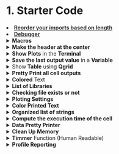 # 1. Starter Code

<div style='width:1000px;margin:auto;'>


<li><a href="https://www.browserling.com/tools/line-length-sort"><b><span style='color:#333'>Reorder your imports based on length</span></b></a> </li>
<li><a href="./1_starter//21_debugging.html"><b><span style='color:#333'>Debugger</span></b></a> </li>


<details><summary> <b>Macros</b> </summary><p>
<ul>
<li><a href="./1_starter/Macros.html#Macros"><b><span style='color:#333'>How to build a macro</span></b></a> </li>
</ul>

<details><summary> <b>__basic</b> </summary><p>
~~~python
# Version 1.4
import numpy as np
import pandas as pd
import seaborn as sns
from tqdm import tqdm
from termcolor import colored
import os
import gc
import sys
import pdb


import warnings
warnings.filterwarnings('ignore')

import matplotlib.pyplot as plt

%matplotlib inline
%precision 4

tqdm.pandas(tqdm())

pd.set_option('display.max_columns', None)
pd.set_option('display.float_format', lambda x: '{:.4f}'.format(x)) #Limiting floats output to 3 decimal points

plt.style.use('fivethirtyeight')
sns.set_style('white')

print('Basic libraries have been loaded!')
~~~
</p></details>

<details><summary> <b>__basic_funcs</b> </summary><p>
~~~python
from termcolor import colored
import pandas as pd
import numpy as np
import matplotlib.pyplot as plt
import seaborn as sns

############### Show colored text #############


def bg(value, type='num', color='blue'):
    value = str('{:,}'.format(value)) if type == 'num' else str(value)
    return colored(' ' + value + ' ', color, attrs=['reverse', 'blink'])


############ Print the variable name ##############
# Credits: https://stackoverflow.com/questions/18425225/getting-the-name-of-a-variable-as-a-string
import inspect


def var2str(var):
    """
    Gets the name of var. Does it from the out most frame inner-wards.
    :param var: variable to get name from.
    :return: string
    """
    for fi in reversed(inspect.stack()):
        names = [var_name for var_name, var_val in fi.frame.f_locals.items() if var_val is var]
        if len(names) > 0:
            return names[0]


def shape(*args):
    for df in args:
        print(f'~> {colored(var2str(df), attrs=["blink"]):{15}} has {bg(df.shape[0]):>{10}} rows, and {bg(df.shape[1]):>{10}} columns.')


############### Summary Table #####################
from scipy import stats

# Summary dataframe


def summary(df, sort_col=0):
    summary = pd.DataFrame({'dtypes': df.dtypes}).reset_index()
    summary.columns = ['Name', 'dtypes']
    summary['Missing'] = df.isnull().sum().values
    summary['M_Percent'] = round(100 * summary['Missing'] / df.shape[0], 2)
    summary['Uniques'] = df.nunique().values
    summary['First Value'] = df.loc[0].values
    summary['Second Value'] = df.loc[1].values
    summary['Third Value'] = df.loc[2].values

    for name in summary['Name'].value_counts().index:
        summary.loc[summary['Name'] == name, 'Entropy'] = round(stats.entropy(df[name].value_counts(normalize=True), base=2), 2)

    summary = summary.sort_values(by=[sort_col], ascending=False) if sort_col else summary

    # Print some smmaries.
    print(f'~> Dataframe has {bg(df.shape[0])} Rows, and {bg(df.shape[1])} Columns.')
    print(f'~> Dataframe has {bg(summary[summary["Missing"] > 0].shape[0], color="red")} Columns have [Missing] Values.')
    print('---' * 20)
    for type_name in np.unique(df.dtypes):
        print(f'~> There are {bg(df.select_dtypes(type_name).shape[1])}\t Columns that have [Type] = {bg(type_name, "s", "green")}')

    return summary.style.background_gradient(cmap='summer_r')


def reduce_mem_usage(df):
    start_mem = df.memory_usage().sum() / 1024**3
    print('~> Memory usage of dataframe is {:.3f} GB'.format(start_mem))

    for col in df.columns:
        col_type = df[col].dtype
        if col_type != object:
            c_min = df[col].min()
            c_max = df[col].max()
            if str(col_type)[:3] == 'int':
                if c_min > np.iinfo(np.int8).min and c_max < np.iinfo(np.int8).max:
                    df[col] = df[col].astype(np.int8)
                elif c_min > np.iinfo(np.uint8).min and c_max < np.iinfo(np.uint8).max:
                    df[col] = df[col].astype(np.uint8)
                elif c_min > np.iinfo(np.int16).min and c_max < np.iinfo(np.int16).max:
                    df[col] = df[col].astype(np.int16)
                elif c_min > np.iinfo(np.uint16).min and c_max < np.iinfo(np.uint16).max:
                    df[col] = df[col].astype(np.uint16)
                elif c_min > np.iinfo(np.int32).min and c_max < np.iinfo(np.int32).max:
                    df[col] = df[col].astype(np.int32)
                elif c_min > np.iinfo(np.uint32).min and c_max < np.iinfo(np.uint32).max:
                    df[col] = df[col].astype(np.uint32)
                elif c_min > np.iinfo(np.int64).min and c_max < np.iinfo(np.int64).max:
                    df[col] = df[col].astype(np.int64)
                elif c_min > np.iinfo(np.uint64).min and c_max < np.iinfo(np.uint64).max:
                    df[col] = df[col].astype(np.uint64)
            else:
                if c_min > np.finfo(np.float16).min and c_max < np.finfo(np.float16).max:
                    df[col] = df[col].astype(np.float16)
                elif c_min > np.finfo(np.float32).min and c_max < np.finfo(np.float32).max:
                    df[col] = df[col].astype(np.float32)
                else:
                    df[col] = df[col].astype(np.float64)
        # Comment this if you have NaN value in this column.
        else:
            df[col] = df[col].astype('category')

    end_mem = df.memory_usage().sum() / 1024 ** 3
    print('~> Memory usage after optimization is: {:.3f} GB'.format(end_mem))
    print('~> Decreased by {:.1f}%'.format(100 * (start_mem - end_mem) / start_mem))
    print('---' * 20)
    return df


def show_annotation(dist, n=5, size=14, total=None):
    sizes = [] # Get highest value in y
    for p in dist.patches:
        height = p.get_height()
        sizes.append(height)

        dist.text(p.get_x()+p.get_width()/2.,          # At the center of each bar. (x-axis)
               height+n,                            # Set the (y-axis)
               '{:1.2f}%'.format(height*100/total) if total else '{}'.format(height), # Set the text to be written
               ha='center', fontsize=size) 
    dist.set_ylim(0, max(sizes) * 1.15); # set y limit based on highest heights


def dd(*args):
    print('--'*20)
    for x in args:
        varName = colored(var2str(x), attrs=['blink'])
        # Get the type of the variable.
        try:
            print(f"~> Type  of {varName}: {colored(type(x), 'green')}")
        except:
            print(f"~> Can't get the {colored('type', 'green')} of {varName}")
        
        # Get the shape of the variable.
        try:
            print(f"~> Shape of {varName}: {colored(str(x.shape), 'blue')}")
        except:
            print(f"~> Length of {varName}: {colored(str(len(x)), 'blue')}")
                
        # Get the first value of the variable.
        try:
            print(f"~> First Value of {varName}: {x[0]}")
        except:
            if type(x) is type(pd.DataFrame()) or type(x) is type(pd.Series):
                print(f"~> First Row of {varName}: \n\n{x.iloc[0]}")
            elif type(x) is type(dict()):
                print(f"~> Can't show the first value of a {colored('dictionary', 'red')}.")
        print('--'*20)


print(f'~> The following functions are defined successfully: {bg("bg", "s")}, {bg("shape", "s")}, {bg("var2str", "s")}, {bg("reduce_mem_usage", "s")}, {bg("summary", "s")}, {bg("show_annotation", "s")}, {bg("dd", "s")}')

~~~
</p></details>

</p></details>

<details><summary> <b>Make the header at the center</b> </summary>
<p>
~~~html
<p style="font-size:36px;text-align:center"> <b>Personalized cancer diagnosis</b> </p>
~~~
</p>
</details>

<details><summary> <b>Show Plots</b> in the <b>Terminal</b> </summary>
<p>
~~~python
%pylab
~~~
</p>
</details>

<details><summary> <b>Save the last output value</b> in a <b>Variable</b> </summary>
<p>
~~~python
np.random.choice(students, 21) # performing this will output something to the console

# Apply the following to save it to a variable
sample = _
~~~
</p>
</details>


<details><summary> <b>Shapes in python Comments</b> </summary>
<p>

<p><a href="https://textfac.es/"><b>More textfaces</b></a> </p>
~~~python

 ¯\_(ツ)_/¯		( ͡° ͜ʖ ͡°)

  ̿̿ ̿̿ ̿̿ ̿'̿'\̵͇̿̿\з= ( ▀ ͜͞ʖ▀) =ε/̵͇̿̿/’̿’̿ ̿ ̿̿ ̿̿ ̿̿

 ʕ•ᴥ•ʔ			▄︻̷̿┻̿═━一

  ( ͡°( ͡° ͜ʖ( ͡° ͜ʖ ͡°)ʖ ͡°) ͡°)

 (▀̿Ĺ̯▀̿ ̿)    		(ง ͠° ͟ل͜ ͡°)ง

  ༼ つ ◕_◕ ༽つ		(づ｡◕‿‿◕｡)づ

	 ̿'̿'\̵͇̿̿\з=( ͠° ͟ʖ ͡°)=ε/̵͇̿̿/'̿̿ ̿ ̿ ̿ ̿ ̿

 (ﾉ◕ヮ◕)ﾉ*:･ﾟ✧ ✧ﾟ･: *ヽ(◕ヮ◕ヽ)

 ┬┴┬┴┤ ͜ʖ ͡°) ├┬┴┬┴   		( ͡°╭͜ʖ╮͡° )		(ಥ﹏ಥ)

   (͡ ͡° ͜ つ ͡͡°)			(• ε •) 		(ง'̀-'́)ง	(ᵔᴥᵔ)
   
   [̲̅$̲̅(̲̅ ͡° ͜ʖ ͡°̲̅)̲̅$̲̅]		(ﾉ◕ヮ◕)ﾉ*:･ﾟ✧		(¬‿¬)
   
   (╯°□°)╯︵ ʞooqǝɔɐɟ		(づ￣ ³￣)づ
   
   (;´༎ຶД༎ຶ`)			༼ つ  ͡° ͜ʖ ͡° ༽つ
   
   (╯°□°）╯︵ ┻━┻		( ͡ᵔ ͜ʖ ͡ᵔ )		ヾ(⌐■_■)ノ♪
   
   （╯°□°）╯︵( .o.)		┬──┬ ノ( ゜-゜ノ)
~~~
</p>
</details>

<details><summary>Show<b> Table</b> using <b>Qgrid</b></summary>
<p>
~~~python
import qgrid
ggrid_widget = qgrid.show_grid(train, show_toolbar=True, grid_options={'forceFitColumns': False,
                                                                       'defaultColumnWidth': 100})
ggrid_widget
~~~
~~~python
## from qgrid_widget to dataframe aftering apply filters from qgrid (Awesome tool)
ggrid_widget.get_changed_df()
~~~
</p>
</details>

<details><summary><b>Pretty Print all cell outputs</b></summary>
<p>
<h4 style='color:#5462FF'>This means that, while normally you’d only get one output printed</h4>
~~~python
from IPython.core.interactiveshell import InteractiveShell
InteractiveShell.ast_node_interactivity = "all"
~~~

<h4 style='color:#5462FF'>To go back.</h4>
~~~python
from IPython.core.interactiveshell import InteractiveShell
InteractiveShell.ast_node_interactivity = "last_expr"
~~~
</p>
</details>


<details><summary> <b>Colored</b> Text </summary>
<p>
~~~python
from termcolor import colored

# --------------SHOW COLORED text---------------
def bg(value, type='num', color='blue'):
    value = str('{:,}'.format(value)) if type == 'num' else str(value)
    return colored(' '+value+' ', color, attrs=['reverse', 'blink'])
~~~
</p>
</details> 

<details><summary> <b>Print the Name of the variable</b> </summary>
<p>
~~~python
# Credits: https://stackoverflow.com/questions/18425225/getting-the-name-of-a-variable-as-a-string
import inspect

def var2str(var):
        """
        Gets the name of var. Does it from the out most frame inner-wards.
        :param var: variable to get name from.
        :return: string
        """
        for fi in reversed(inspect.stack()):
            names = [var_name for var_name, var_val in fi.frame.f_locals.items() if var_val is var]
            if len(names) > 0:
            	return names[0]
            	
 #### Use this
def shape(*args):
    max_len = 0
    for df in args:
        max_len = max(len(var2str(df)), max_len)
    for df in args:
        print(f'~> [{var2str(df).ljust(max_len)}] has {bg(df.shape[0])} rows, and {bg(df.shape[1])} columns.')
~~~

</p>
</details> 

<details><summary> <b>List of Libraries</b> </summary>

<p><a href="./1_starter/a-data-science-framework-to-achieve-99-accuracy.html#3.1-Import-Libraries">Import Libraries</a></p>

<p style="margin: 0">
~~~python
import pandas as pd
import numpy as np
import matplotlib.pyplot as plt
import seaborn as sns

# Ignore warnings
import warnings
warnings.filterwarnings('ignore')
~~~
~~~python
import warnings
def ignore_warn(*args, **kwargs):
    pass
warnings.warn = ignore_warn #ignore annoying warning (from sklearn and seaborn)
~~~
</p>
</details>

<details><summary> <b>Checking file exists or not</b> </summary>
<p style="margin: 0">

~~~python
# Checking if file exists or not.
if os.path.isfile('/kaggle/input/path_to_file.csv'):
    result = pd.read_csv(''/kaggle/input/path_to_file.csv')
else:
    result = pd.merge(data, text, on='ID', how='left')
    result.to_csv('text_data_combined.csv', index=False)
result.sample(5)
~~~
</p>
</details>

<details><summary> <b>Ploting Settings</b> </summary>
<p style="margin: 0">
~~~python
%matplotlib inline
%precision 2
# plt.style.use('ggplot')
sns.set_style('white')
plt.style.use('fivethirtyeight')
~~~
~~~python
pd.set_option('display.float_format', lambda x: '{:.3f}'.format(x)) #Limiting floats output to 3 decimal points
~~~

	
</p>
</details> 

<details><summary> <b>Color Printed Text</b> </summary>
<p><a href="https://pypi.org/project/termcolor/">More Colors &amp; Features</a> </p>
<p style="margin: 0">
~~~python
from termcolor import colored
print(colored('value', 'color'))
~~~
</p>
</details> 

<details><summary> <b>Organized list of strings</b> </summary>
<p style="margin: 0">
~~~
print("Train Variant".ljust(15), train_variants_df.shape)
print("Train Text".ljust(15), train_text_df.shape)
print("Test Variant".ljust(15), test_variants_df.shape)
print("Test Text".ljust(15), test_text_df.shape)

######### Result ##########
# Train Variant   (3321, 4)
# Train Text      (3321, 2)
# Test Variant    (5668, 3)
# Test Text       (5668, 2)
~~~
</p>
</details>

<details><summary> <b>See All Variables details in notebook</b> </summary>
<p style="margin: 0">
~~~python
%whos
~~~
</p>
</details> 

<details><summary> <b>Compute the execution time of the cell</b> </summary>
<p style="margin: 0">
~~~python
%%time
~~~
</p>
</details> 

<details><summary> <b>Data Pretty Printer</b> </summary>
<p style="margin: 0">
~~~python
import pprint
stuff = ['banana', 'apple', 'stuff1', 'stuff2']
pprint.pprint(stuff)
~~~
</p>
</details> 


<details><summary> <b>Clean Up Memory</b> </summary>
<p style="margin: 0">
~~~python
# Clean up memory
gc.enable()
del model, train_features, valid_features
gc.collect()
~~~
</p>
</details> 

<details><summary> <b>Timmer</b> Function (Human Readable) </summary>
<p style="margin: 0">
~~~python
# Credit: https://www.kaggle.com/tilii7/hyperparameter-grid-search-with-xgboost
## Importing
from datetime import datetime

## Define the timer function
def timer(start_time=None):
    if not start_time:
        start_time = datetime.now()
        return start_time
    elif start_time:
        thour, temp_sec = divmod((datetime.now() - start_time).total_seconds(), 3600)
        tmin, tsec = divmod(temp_sec, 60)
        print('\n Time taken: %i hours %i minutes and %s seconds.' % (thour, tmin, round(tsec, 2)))
        
### Call the function
# Here we go
start_time = timer(None) # timing starts from this point for "start_time" variable
random_search.fit(X, Y)
timer(start_time) # timing ends here for "start_time" variable
~~~
<h4>Result</h4>
~~~python
 Time taken: 0 hours 42 minutes and 17.04 seconds.
~~~
</p>
</details> 

<details><summary> <b>Profile Reporting</b> </summary>
<p>
```
import pandas_profiling as pp

# Generate a report in HTML
profile = pp.ProfileReport(train, title='Pandas Profiling Report', style={'full_width':True})
profile.to_file("output.html")

# For command line.
!pandas_profiling train.csv output.html
```
</p>
</details>

<details><summary> <b>Table of Content - Bootstrap way</b> </summary>
<p>
```
<div class="list-group" id="list-tab" role="tablist">
  <h3 class="list-group-item list-group-item-action active" data-toggle="list"  role="tab" aria-controls="home">Notebook Content!</h3>
  <a class="list-group-item list-group-item-action" data-toggle="list" href="#libraries" role="tab" aria-controls="profile">Import Libraries<span class="badge badge-primary badge-pill">1</span></a>
  <a class="list-group-item list-group-item-action" data-toggle="list" href="#load" role="tab" aria-controls="messages">Load Data<span class="badge badge-primary badge-pill">2</span></a>
  <a class="list-group-item list-group-item-action"  data-toggle="list" href="#visual" role="tab" aria-controls="settings">Visualization of data<span class="badge badge-primary badge-pill">3</span></a>
  <a class="list-group-item list-group-item-action" data-toggle="list" href="#word" role="tab" aria-controls="settings">WordCloud<span class="badge badge-primary badge-pill">4</span></a> 
  <a class="list-group-item list-group-item-action" data-toggle="list" href="#clean" role="tab" aria-controls="settings">Cleaning the text<span class="badge badge-primary badge-pill">5</span></a>
    <a class="list-group-item list-group-item-action" data-toggle="list" href="#split" role="tab" aria-controls="settings">Train and test Split<span class="badge badge-primary badge-pill">6</span></a>
    <a class="list-group-item list-group-item-action" data-toggle="list" href="#model" role="tab" aria-controls="settings"> Creating the Model<span class="badge badge-primary badge-pill">7</span></a>
    <a class="list-group-item list-group-item-action" data-toggle="list" href="#eval" role="tab" aria-controls="settings">Model Evaluation<span class="badge badge-primary badge-pill">8</span></a>
</div>
```
<h4>Then at each cell, do the following</h4>
```
# header one
<a id='libraries'></a>

# Header two
<a id='load'></a>

# and so on.

```
</p>
</details>

<details><summary> <b>List & Labels - Bootstrap way</b> </summary>
<p>
```
<ul style="list-style-type:square;">
  <li><span class="label label-default">id</span> a unique identifier for each tweet</li>
  <li><span class="label label-primary">text </span> the text of the tweet</li>
  <li><span class="label label-success">location</span>  the location the tweet was sent from (may be blank)</li>
    <li><span class="label label-danger">keyword</span>  a particular keyword from the tweet (may be blank)</li>
</ul>

```
</p>
</details>

<details><summary> <b>Interactive Pandas Plotting</b> </summary>
<p>
```
pd.options.plotting.backend = 'hvplot'

df.plot()
```
</p>
</details>

<details><summary> <b>Import Kaggle dataset into Google Colab</b> </summary>
<p>
```
import os
os.environ['KAGGLE_USERNAME'] = "mosaabmuhammed" # username from the json file
os.environ['KAGGLE_KEY'] = "bb6e0cba518df4df2fca479e86c7903a" # key from the json file
!kaggle competitions download -c FacebookRecruiting # api copied from kaggle
```
</p>
</details>

</div>
